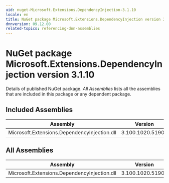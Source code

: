 ```yaml
---
uid: nuget-Microsoft.Extensions.DependencyInjection-3.1.10
locale: en
title: NuGet package Microsoft.Extensions.DependencyInjection version 3.1.10
dnnversion: 09.12.00
related-topics: referencing-dnn-assemblies
---
```


# NuGet package Microsoft.Extensions.DependencyInjection version 3.1.10
Details of published NuGet package.
*All Assemblies* lists all the assemblies that are included in this package or any dependent package.

## Included Assemblies

|Assembly|Version|
|---|---|
|Microsoft.Extensions.DependencyInjection.dll|3.100.1020.51904|

## All Assemblies

|Assembly|Version|
|---|---|
|Microsoft.Extensions.DependencyInjection.dll|3.100.1020.51904|

